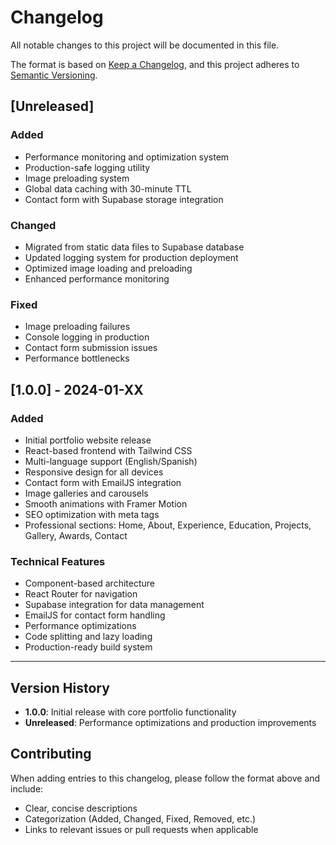# Changelog

All notable changes to this project will be documented in this file.

The format is based on [Keep a Changelog](https://keepachangelog.com/en/1.0.0/),
and this project adheres to [Semantic Versioning](https://semver.org/spec/v2.0.0.html).

## [Unreleased]

### Added
- Performance monitoring and optimization system
- Production-safe logging utility
- Image preloading system
- Global data caching with 30-minute TTL
- Contact form with Supabase storage integration

### Changed
- Migrated from static data files to Supabase database
- Updated logging system for production deployment
- Optimized image loading and preloading
- Enhanced performance monitoring

### Fixed
- Image preloading failures
- Console logging in production
- Contact form submission issues
- Performance bottlenecks

## [1.0.0] - 2024-01-XX

### Added
- Initial portfolio website release
- React-based frontend with Tailwind CSS
- Multi-language support (English/Spanish)
- Responsive design for all devices
- Contact form with EmailJS integration
- Image galleries and carousels
- Smooth animations with Framer Motion
- SEO optimization with meta tags
- Professional sections: Home, About, Experience, Education, Projects, Gallery, Awards, Contact

### Technical Features
- Component-based architecture
- React Router for navigation
- Supabase integration for data management
- EmailJS for contact form handling
- Performance optimizations
- Code splitting and lazy loading
- Production-ready build system

---

## Version History

- **1.0.0**: Initial release with core portfolio functionality
- **Unreleased**: Performance optimizations and production improvements

## Contributing

When adding entries to this changelog, please follow the format above and include:
- Clear, concise descriptions
- Categorization (Added, Changed, Fixed, Removed, etc.)
- Links to relevant issues or pull requests when applicable 